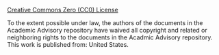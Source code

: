[Creative Commons Zero (CC0) License](http://creativecommons.org/publicdomain/zero/1.0/)

To the extent possible under law, the authors of the documents in the Academic Advisory repository have waived all copyright and related or neighboring rights to the documents in the Acadmic Advisory repository. This work is published from: United States.
